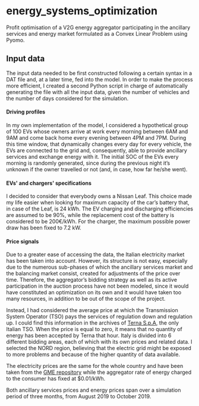# energy_systems_optimization
Profit optimisation of a V2G energy aggregator participating in the ancillary services and energy market formulated as a Convex Linear Problem using Pyomo.  
## Input data
The input data needed to be first constructed following a certain syntax in a DAT file and, at a later time, fed into the model. In order to make the process more efficient, I created a second Python script in charge of automatically generating the file with all the input data, given the number of vehicles and the number of days considered for the simulation.

#### Driving profiles
In my own implementation of the model, I considered a hypothetical group of 100 EVs whose owners arrive at work every morning between 6AM and 9AM and come back home every evening between 4PM and 7PM. During this time window, that dynamically changes every day for every vehicle, the EVs are connected to the grid and, consequently, able to provide ancillary services and exchange energy with it. The initial SOC of the EVs every morning is randomly generated, since during the previous night it’s unknown if the owner travelled or not (and, in case, how far he/she went).

#### EVs' and chargers' specifications
I decided to consider that everybody owns a Nissan Leaf. This choice made my life easier when looking for maximum capacity of the car’s battery that, in case of the Leaf, is 24 kWh. The EV charging and discharging efficiencies are assumed to be 90%, while the replacement cost of the battery is considered to be 200€/kWh. For the charger, the maximum possible power draw has been fixed to 7.2 kW.

#### Price signals
Due to a greater ease of accessing the data, the Italian electricity market has been taken into account. However, its structure is not easy, especially due to the numerous sub-phases of which the ancillary services market and the balancing market consist, created for adjustments of the price over time. Therefore, the aggregator’s bidding strategy as well as its active participation in the auction process have not been modeled, since it would have constituted an optimization on its own and it would have taken too many resources, in addition to be out of the scope of the project.

Instead, I had considered the average price at which the Transmission System Operator (TSO) pays the services of regulation down and regulation up. I could find this information in the archives of [Terna S.p.A](https://www.terna.it/it/sistema-elettrico/mercato-servizi-dispacciamento), the only Italian TSO. When the price is equal to zero, it means that no quantity of energy has been accepted by Terna that hour. Italy is divided into 6 different bidding areas, each of which with its own prices and related data. I selected the NORD region, believing that the electric grid might be exposed to more problems and because of the higher quantity of data available.

The electricity prices are the same for the whole country and have been taken from the [GME repository](https://www.mercatoelettrico.org/En/Default.aspx) while the aggregator rate of energy charged to the consumer has fixed at $0.01/kWh.

Both ancillary services prices and energy prices span over a simulation period of three months, from August 2019 to October 2019.



